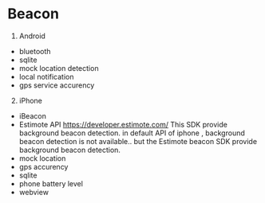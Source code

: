 # Beacon

1. Android
- bluetooth
- sqlite
- mock location detection
- local notification
- gps service accurency

2. iPhone
- iBeacon
- Estimote API
https://developer.estimote.com/
This SDK provide background beacon detection.
in default API of iphone , background beacon detection is not available.. but the Estimote beacon SDK provide background beacon detection.
- mock location
- gps accurency
- sqlite
- phone battery level
- webview
